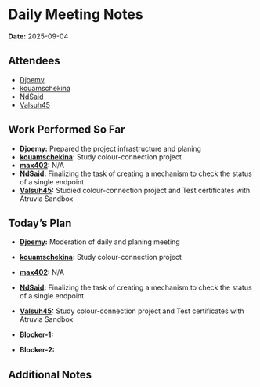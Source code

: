 # Daily Meeting Notes

**Date:** 2025-09-04

## Attendees
- [Djoemy](https://github.com/Djoemy)
- [kouamschekina](https://github.com/kouamschekina)
- [NdSaid](https://github.com/NdSaid)
- [Valsuh45](https://github.com/Valsuh45)

## Work Performed So Far
- **[Djoemy](https://github.com/Djoemy):** Prepared the project infrastructure and planing
- **[kouamschekina](https://github.com/kouamschekina):** Study colour-connection project
- **[max402](https://github.com/max402):** N/A
- **[NdSaid](https://github.com/NdSaid):** Finalizing the task of creating a mechanism to check the status of a single endpoint
- **[Valsuh45](https://github.com/Valsuh45):** Studied colour-connection project and Test certificates with Atruvia Sandbox

## Today’s Plan
- **[Djoemy](https://github.com/Djoemy):** Moderation of daily and planing meeting
- **[kouamschekina](https://github.com/kouamschekina):** Study colour-connection project
- **[max402](https://github.com/max402):** N/A
- **[NdSaid](https://github.com/NdSaid):** Finalizing the task of creating a mechanism to check the status of a single endpoint
- **[Valsuh45](https://github.com/Valsuh45):** Study colour-connection project and Test certificates with Atruvia Sandbox

- **Blocker-1:** 

- **Blocker-2:** 

## Additional Notes

